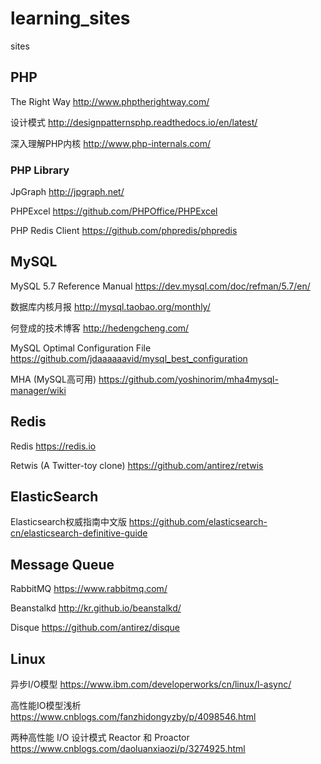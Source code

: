 # learning_sites
sites

## PHP
The Right Way http://www.phptherightway.com/

设计模式 http://designpatternsphp.readthedocs.io/en/latest/

深入理解PHP内核 http://www.php-internals.com/

### PHP Library
  JpGraph http://jpgraph.net/

  PHPExcel https://github.com/PHPOffice/PHPExcel

  PHP Redis Client https://github.com/phpredis/phpredis

## MySQL

  MySQL 5.7 Reference Manual https://dev.mysql.com/doc/refman/5.7/en/
  
  数据库内核月报 http://mysql.taobao.org/monthly/
  
  何登成的技术博客 http://hedengcheng.com/
  
  MySQL Optimal Configuration File https://github.com/jdaaaaaavid/mysql_best_configuration
  
  MHA (MySQL高可用) https://github.com/yoshinorim/mha4mysql-manager/wiki
  
## Redis

  Redis https://redis.io
  
  Retwis (A Twitter-toy clone) https://github.com/antirez/retwis
  
## ElasticSearch

Elasticsearch权威指南中文版 https://github.com/elasticsearch-cn/elasticsearch-definitive-guide

## Message Queue
RabbitMQ https://www.rabbitmq.com/

Beanstalkd http://kr.github.io/beanstalkd/

Disque https://github.com/antirez/disque

## Linux
异步I/O模型 https://www.ibm.com/developerworks/cn/linux/l-async/

高性能IO模型浅析 https://www.cnblogs.com/fanzhidongyzby/p/4098546.html

两种高性能 I/O 设计模式 Reactor 和 Proactor https://www.cnblogs.com/daoluanxiaozi/p/3274925.html
